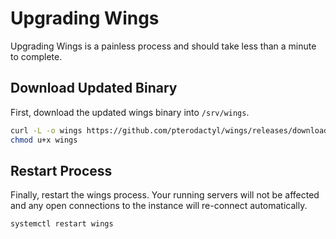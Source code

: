 # Upgrading Wings
Upgrading Wings is a painless process and should take less than a minute to complete.

## Download Updated Binary
First, download the updated wings binary into `/srv/wings`.

``` bash
curl -L -o wings https://github.com/pterodactyl/wings/releases/download/v1.0.0-beta.4/wings
chmod u+x wings
```

## Restart Process
Finally, restart the wings process. Your running servers will not be affected and any open
connections to the instance will re-connect automatically.

``` bash
systemctl restart wings
```
